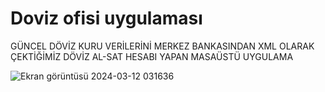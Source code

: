 # Doviz ofisi uygulaması
 GÜNCEL DÖVİZ KURU VERİLERİNİ MERKEZ BANKASINDAN XML OLARAK ÇEKTİĞİMİZ
 DÖVİZ AL-SAT HESABI YAPAN MASAÜSTÜ UYGULAMA

![Ekran görüntüsü 2024-03-12 031636](https://github.com/Valeriuclghn/Doviz-ofisi-uygulamas-/assets/133032994/d3215240-3347-498a-b62d-e972032c4a87)
